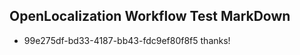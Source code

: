 ## OpenLocalization Workflow Test MarkDown
* 99e275df-bd33-4187-bb43-fdc9ef80f8f5 thanks!

<!--HONumber=Jul16_HO3-->


